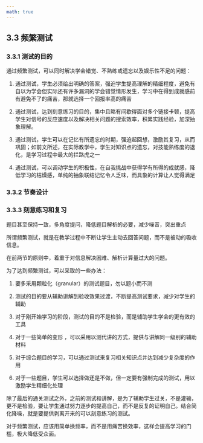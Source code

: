 ```yaml
---
math: true
---
```


## 3.3 频繁测试

### 3.3.1 测试的目的

通过频繁测试，可以同时解决学会错觉、不熟练或遗忘以及娱乐性不足的问题：

1. 通过测试，学生必须给出明确的答案，强迫学生提高理解的精细程度，避免有自以为学会但实际还有许多漏洞的学会错觉情形发生，学习中在得到成就感前有避免不了的痛苦，那就选择一个回报率高的痛苦

1. 通过测试，达到刻意练习的目的，集中且略有间歇得面对多个链接卡顿，提高学生对信号的反应速度以及解决相关问题的搜索效率，积累实践经验，加深抽象理解。

1. 通过测试，学生可以在记忆有所遗忘的时期，强迫起回想，激励其复习，从而巩固；如前文所述，在实际教学中，学生对知识点的遗忘，对技能熟练度的退化，是学习过程中最大的拦路虎之一

1. 通过测试，可以调动学生的积极性，在自我挑战中获得学有所得的成就感，降低学习的枯燥感，单纯的抽象联结记忆令人乏味，而具象的计算让人觉得满足

### 3.3.2 节奏设计

### 3.3.3 刻意练习和复习

题目甚至保持一致，多角度提问，降低题目解析的必要，减少噪音，突出重点


所谓频繁测试，就是在教学过程中不断让学生主动去回答问题，而不是被动的吸收信息。

在前两节的原则中，着重于对信息解决困难、解析计算量过大的问题。

为了达到频繁测试，可以采取的一些办法：

1. 要多采用颗粒化（granular）的测试题目，勿以题小而不测

1. 测试的目的要从辅助讲解到验收效果过渡，不断提高测试要求，减少对学生的辅助

1. 对于刚开始学习的阶段，测试的目的不是检验，而是辅助学生学会的更有效的工具

1. 对于一些简单的变形 ，可以采用以测代讲的方式，提供与讲解同一级别的辅助材料

1. 对于综合题目的学习，可以通过测试来复习相关知识点并达到减少复杂度的作用

1. 对于一些题目，学生可以选择做还是不做，但一定要有强制完成的测试，用以激励学生精细化处理

除了最后的通关测试之外，之前的测试和讲解，是为了辅助学生过关，不是灌输，更不是检验，要让学生通过努力逐步的提高自己，而不是反复的证明自己。结合简化降噪，就是要提供剥离开来的可以刻意练习的测试。

对于频繁测试，应该用简单换频率，而不是用痛苦换效率，这样会提高学习的门槛，极大降低受众面。


